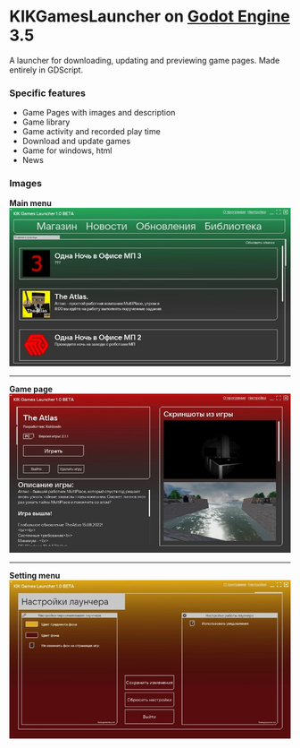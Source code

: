 # KIKGamesLauncher on [Godot Engine](https://godotengine.org/) 3.5
A launcher for downloading, updating and previewing game pages. Made entirely in GDScript.

### Specific features
- Game Pages with images and description
- Game library
- Game activity and recorded play time
- Download and update games
- Game for windows, html
- News

### Images
**Main menu**
![Main menu](previewimg/image2.jpg)

---

**Game page**
![Game page](previewimg/image1.jpg)

---

**Setting menu**
![Setting menu](previewimg/image3.jpg)
